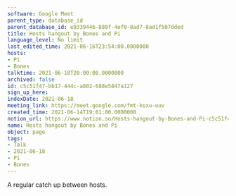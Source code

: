 ```yaml
---
software: Google Meet
parent_type: database_id
parent_database_id: e9339446-880f-4ef0-8ad7-8ad1f507dded
title: Hosts hangout by Bones and Pi
language_level: No limit
last_edited_time: 2021-06-16T23:54:00.0000000
hosts:
- Pi
- Bones
talktime: 2021-06-18T20:00:00.0000000
archived: false
id: c5c51f47-bb17-444c-a802-688e5847a127
sign_up_here: 
indexDate: 2021-06-18
meeting_link: https://meet.google.com/fmt-ksxu-uuv
created_time: 2021-06-14T19:01:00.0000000
notion_url: https://www.notion.so/Hosts-hangout-by-Bones-and-Pi-c5c51f47bb17444ca802688e5847a127
name: Hosts hangout by Bones and Pi
object: page
tags:
- Talk
- 2021-06-18
- Pi
- Bones
---
```


A regular catch up between hosts.


